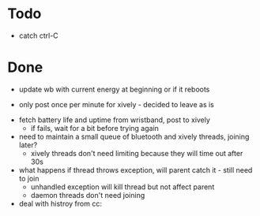 # Todo

- catch ctrl-C

# Done

+ update wb with current energy at beginning or if it reboots
- only post once per minute for xively - decided to leave as is
+ fetch battery life and uptime from wristband, post to xively
	+ if fails, wait for a bit before trying again
+ need to maintain a small queue of bluetooth and xively threads, joining later?
    - xively threads don't need limiting because they will time out after 30s
+ what happens if thread throws exception, will parent catch it - still need to
  join
    - unhandled exception will kill thread but not affect parent
    - daemon threads don't need joining
+ deal with histroy from cc:
    


